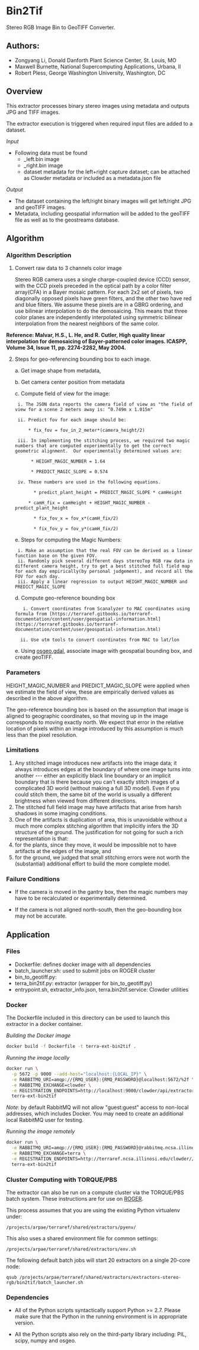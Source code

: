 # Bin2Tif

Stereo RGB Image Bin to GeoTIFF Converter.

## Authors: 

* Zongyang Li, Donald Danforth Plant Science Center, St. Louis, MO
* Maxwell Burnette, National Supercomputing Applications, Urbana, Il
* Robert Pless, George Washington University, Washington, DC

## Overview

This extractor processes binary stereo images using metadata and outputs JPG and TIFF images.

The extractor execution is triggered when required input files are added to a dataset.

_Input_

- Following data must be found
  - _left.bin image
  - _right.bin image
  - dataset metadata for the left+right capture dataset; can be attached as Clowder metadata or included as a metadata.json file

_Output_

- The dataset containing the left/right binary images will get left/right JPG and geoTIFF images.
- Metadata, including geospatial information will be added to the geoTIFF file as well as to the geostreams database. 

## Algorithm

### Algorithm Description

1. Convert raw data to 3 channels color image

   Stereo RGB camera uses a single charge-coupled device (CCD) sensor, with the CCD pixels preceded in the optical path by a color filter array(CFA) in a Bayer mosaic pattern. 
   For each 2x2 set of pixels, two diagonally opposed pixels have green filters, and the other two have red and blue filters. 
   We assume  these pixels are in a GBRG ordering, and use bilinear interpolation to do the demosaicing. 
   This means that three color planes are independently interpolated using symmetric bilinear interpolation from the nearest neighbors of the same color.

**Reference: Malvar, H.S., L. He, and R. Cutler, High quality linear interpolation for demosaicing of Bayer-patterned color images. ICASPP, Volume 34, Issue 11, pp. 2274-2282, May 2004.**

2. Steps for geo-referencing bounding box to each image.

    a. Get image shape from metadata,

    b. Get camera center position from metadata

    c. Compute field of view for the image:
   
        i. The JSON data reports the camera field of view as "the field of view for a scene 2 meters away is: “0.749m x 1.015m"

        ii. Predict fov for each image should be:

            * fix_fov = fov_in_2_meter*(camera_height/2)

        iii. In implementing the stitching process, we required two magic numbers that are computed experimentally to get the correct geometric alignment.  Our experimentally determined values are:

             * HEIGHT_MAGIC_NUMBER = 1.64

             * PREDICT_MAGIC_SLOPE = 0.574

        iv. These numbers are used in the following equations.
 
		      * predict_plant_height = PREDICT_MAGIC_SLOPE * camHeight

	  	    * camH_fix = camHeight + HEIGHT_MAGIC_NUMBER - predict_plant_height

		      * fix_fov_x = fov_x*(camH_fix/2)

		      * fix_fov_y = fov_y*(camH_fix/2)

    e. Steps for computing the Magic Numbers:

        i. Make an assumption that the real FOV can be derived as a linear function base on the given FOV.
        ii. Randomly pick several different days stereoTop RGB raw data in different camera height, try to get a best stitched full field map for each day empirically(by personal judgement), and record all the FOV for each day.
        iii. Apply a linear regression to output HEIGHT_MAGIC_NUMBER and PREDICT_MAGIC_SLOPE

     d. Compute geo-reference bounding box

          i. Convert coordinates from Scanalyzer to MAC coordinates using formula from [https://terraref.gitbooks.io/terraref-documentation/content/user/geospatial-information.html](https://terraref.gitbooks.io/terraref-documentation/content/user/geospatial-information.html)

         ii. Use utm tools to convert coordinates from MAC to lat/lon
     e. Using [osgeo.gdal](http://www.osgeo.org/gdal_ogr), associate image with geospatial bounding box, and create geoTIFF.

### Parameters

HEIGHT_MAGIC_NUMBER and PREDICT_MAGIC_SLOPE were applied when we estimate the field of view, these are empirically derived values as described in the above algorithm.

The geo-reference bounding box is based on the assumption that image is aligned to geographic coordinates, so that moving up in the image corresponds to moving exactly north. 
 We expect that error in the relative location of pixels within an image introduced by this assumption is much less than the pixel resolution.

### Limitations

1. Any stitched image introduces new artifacts into the image data; it always introduces edges at the boundary of where one image turns into another --- either an explicitly black line boundary or an implicit boundary that is there because you can't exactly stitch images of a complicated 3D world (without making a full 3D model). Even if you could stitch them, the same bit of the world is usually a different brightness when viewed from different directions.
2. The stitched full field image may have artifacts that arise from harsh shadows in some imaging conditions.
3. One of the artifacts is duplication of area, this is unavoidable without a much more complex stitching algorithm that implicitly infers the 3D structure of the ground. The justification for not going for such a rich representation is that:
  1. for the plants, since they move, it would be impossible not to have artifacts at the edges of the image, and
  2. for the ground, we judged that small stitching errors were not worth the (substantial) additional effort to build the more complete model.

### Failure Conditions

* If the camera is moved in the gantry box, then the magic numbers may have to be recalculated or experimentally determined.

* If the camera is not aligned north-south, then the geo-bounding box may not be accurate.


## Application

### Files

* Dockerfile: defines docker image with all dependencies
* batch_launcher.sh: used to submit jobs on ROGER cluster
* bin_to_geotiff.py: 
* terra_bin2tif.py: extractor (wrapper for bin_to_geotiff.py)
* entrypoint.sh, extractor_info.json, terra.bin2tif.service: Clowder utilities

### Docker

The Dockerfile included in this directory can be used to launch this extractor in a docker container.

_Building the Docker image_

```sh
docker build -f Dockerfile -t terra-ext-bin2tif .
```

_Running the image locally_

```sh
docker run \
  -p 5672 -p 9000 --add-host="localhost:{LOCAL_IP}" \
  -e RABBITMQ_URI=amqp://{RMQ_USER}:{RMQ_PASSWORD}@localhost:5672/%2f \
  -e RABBITMQ_EXCHANGE=clowder \
  -e REGISTRATION_ENDPOINTS=http://localhost:9000/clowder/api/extractors?key={SECRET_KEY} \
  terra-ext-bin2tif
```

_Note_: by default RabbitMQ will not allow "guest:guest" access to non-local addresses, which includes Docker. You may need to create an additional local RabbitMQ user for testing.

_Running the image remotely_

```sh
docker run \
  -e RABBITMQ_URI=amqp://{RMQ_USER}:{RMQ_PASSWORD}@rabbitmq.ncsa.illinois.edu/clowder \
  -e RABBITMQ_EXCHANGE=terra \
  -e REGISTRATION_ENDPOINTS=http://terraref.ncsa.illinosi.edu/clowder//api/extractors?key={SECRET_KEY} \
  terra-ext-bin2tif
```

### Cluster Computing with TORQUE/PBS

The extractor can also be run on a compute cluster via the TORQUE/PBS batch system. These instructions are for use on [ROGER](https://wiki.ncsa.illinois.edu/display/ROGER/ROGER%3A+The+CyberGIS+Supercomputer).

This process assumes that you are using the existing Python virtualenv under:

```
/projects/arpae/terraref/shared/extractors/pyenv/
```

This also uses a shared environment file for common settings:

```
/projects/arpae/terraref/shared/extractors/env.sh
```

The following default batch jobs will start 20 extractors on a single 20-core node:

```
qsub /projects/arpae/terraref/shared/extractors/extractors-stereo-rgb/bin2tif/batch_launcher.sh
```

### Dependencies

* All of the Python scripts syntactically support Python >= 2.7. Please make sure that the Python in the running environment is in appropriate version.

* All the Python scripts also rely on the third-party library including: PIL, scipy, numpy and osgeo.

